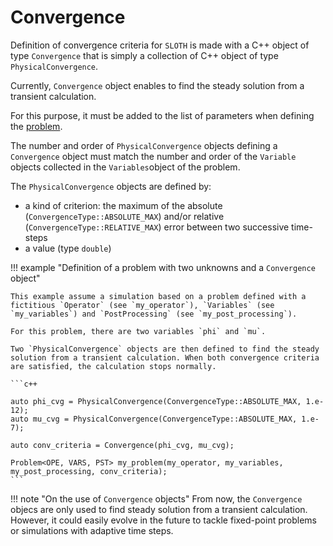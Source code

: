 # Convergence

Definition of convergence criteria for `SLOTH` is made with a C++ object of type `Convergence` that is simply a collection of C++ object of type `PhysicalConvergence`.

Currently, `Convergence` object enables to find the steady solution from a transient calculation. 

For this purpose, it must be added to the list of parameters when defining the [problem](../Problems/index.md).

The number and order of `PhysicalConvergence` objects defining a `Convergence` object must match the number and order of the `Variable` objects collected in the `Variables`object of the problem.

The `PhysicalConvergence` objects are defined by:

- a kind of criterion: the maximum of the absolute (`ConvergenceType::ABSOLUTE_MAX`) and/or relative (`ConvergenceType::RELATIVE_MAX`) error between two successive time-steps
- a value (type `double`)


!!! example "Definition of a problem with two unknowns and a `Convergence` object"

    This example assume a simulation based on a problem defined with a fictitious `Operator` (see `my_operator`), `Variables` (see `my_variables`) and `PostProcessing` (see `my_post_processing`). 
 
    For this problem, there are two variables `phi` and `mu`.

    Two `PhysicalConvergence` objects are then defined to find the steady solution from a transient calculation. When both convergence criteria are satisfied, the calculation stops normally.

    ```c++

    auto phi_cvg = PhysicalConvergence(ConvergenceType::ABSOLUTE_MAX, 1.e-12);
    auto mu_cvg = PhysicalConvergence(ConvergenceType::ABSOLUTE_MAX, 1.e-7);

    auto conv_criteria = Convergence(phi_cvg, mu_cvg);

    Problem<OPE, VARS, PST> my_problem(my_operator, my_variables, my_post_processing, conv_criteria);
    ```

!!! note "On the use of `Convergence` objects"
    From now, the `Convergence` objecs are only used to find steady solution from a transient calculation. 
    However, it could easily evolve in the future to tackle fixed-point problems or simulations with adaptive time steps.